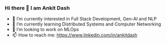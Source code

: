 ### Hi there 👋 I am Ankit Dash
- 🔭 I’m currently interested in Full Stack Development, Gen-AI and NLP
- 🌱 I’m currently learning Distributed Systems and Computer Networking
- 👯 I’m looking to work on MLOps
- 📫 How to reach me: https://www.linkedin.com/in/ankitdash

